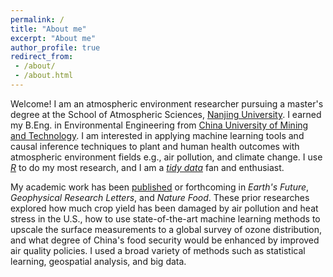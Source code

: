 ```yaml
---
permalink: /
title: "About me"
excerpt: "About me"
author_profile: true
redirect_from:
 - /about/
 - /about.html
---
```


Welcome! I am an atmospheric environment researcher pursuing a master's degree at
the School of Atmospheric Sciences, [Nanjing University](https://en.wikipedia.org/wiki/Nanjing_University). I earned my B.Eng. in
Environmental Engineering from [China University of Mining and Technology](https://en.wikipedia.org/wiki/China_University_of_Mining_and_Technology).
I am interested in applying machine learning tools and causal inference techniques
to plant and human health outcomes with atmospheric environment fields e.g., air pollution, and climate change.
I use *[R](https://cran.r-project.org/)* to do my most research, and I am a *[tidy data](https://doi.org/10.18637/jss.v059.i10)* fan and enthusiast.

My academic work has been [published](publications) or forthcoming in *Earth's Future*,
*Geophysical Research Letters*, and *Nature Food*. These prior researches explored
how much crop yield has been damaged by air pollution and heat stress in the U.S.,
how to use state-of-the-art machine learning methods to upscale the surface measurements
to a global survey of ozone distribution, and what degree of China's food security would
be enhanced by improved air quality policies. I used a broad variety of methods such as 
statistical learning, geospatial analysis, and big data.

<script type="text/javascript" src="//rf.revolvermaps.com/0/0/8.js?i=5ffb00qo0r9&amp;m=0&amp;c=ff0000&amp;cr1=ffffff&amp;f=arial&amp;l=33" async="async"></script>

